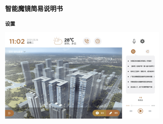 ## 智能魔镜简易说明书

### 设置
![首页图](https://github.com/dengdongqi/JmExplainPicture/blob/main/20210518110326.png?raw=true)